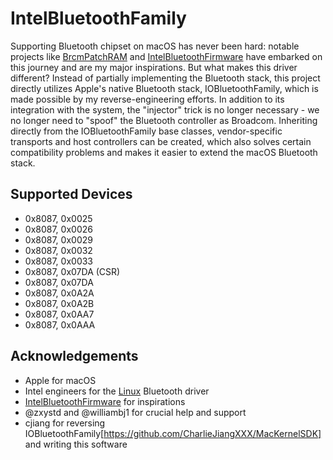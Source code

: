 # IntelBluetoothFamily

Supporting Bluetooth chipset on macOS has never been hard: notable projects like [BrcmPatchRAM](https://github.com/acidanthera/BrcmPatchRAM) and [IntelBluetoothFirmware](https://github.com/OpenIntelWireless/IntelBluetoothFirmware) have embarked on this journey and are my major inspirations. But what makes this driver different? Instead of partially implementing the Bluetooth stack, this project directly utilizes Apple's native Bluetooth stack, IOBluetoothFamily, which is made possible by my reverse-engineering efforts. In addition to its integration with the system, the "injector" trick is no longer necessary - we no longer need to "spoof" the Bluetooth controller as Broadcom. Inheriting directly from the IOBluetoothFamily base classes, vendor-specific transports and host controllers can be created, which also solves certain compatibility problems and makes it easier to extend the macOS Bluetooth stack. 

## Supported Devices
- 0x8087, 0x0025
- 0x8087, 0x0026
- 0x8087, 0x0029
- 0x8087, 0x0032
- 0x8087, 0x0033
- 0x8087, 0x07DA (CSR)
- 0x8087, 0x07DA
- 0x8087, 0x0A2A
- 0x8087, 0x0A2B
- 0x8087, 0x0AA7
- 0x8087, 0x0AAA

## Acknowledgements
- Apple for macOS
- Intel engineers for the [Linux](https://github.com/torvalds/linux/tree/master/drivers/bluetooth) Bluetooth driver
- [IntelBluetoothFirmware](https://github.com/OpenIntelWireless/IntelBluetoothFirmware) for inspirations
- @zxystd and @williambj1 for crucial help and support
- cjiang for reversing IOBluetoothFamily[https://github.com/CharlieJiangXXX/MacKernelSDK] and writing this software 
